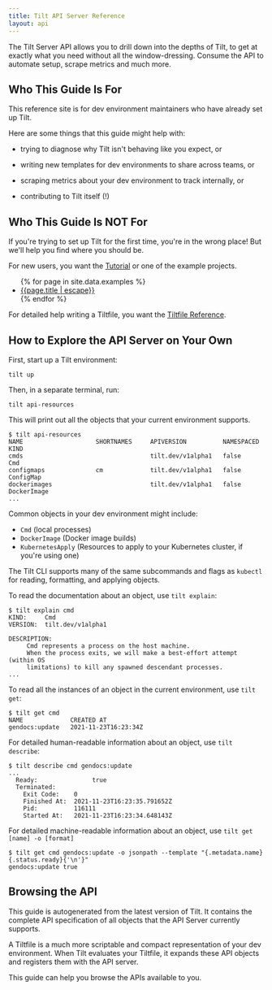 ```yaml
---
title: Tilt API Server Reference
layout: api
---
```


The Tilt Server API allows you to drill down into the depths of Tilt, to get at
exactly what you need without all the window-dressing.  Consume the API to
automate setup, scrape metrics and much more.

## Who This Guide Is For

This reference site is for dev environment maintainers who have already set up Tilt.

Here are some things that this guide might help with:

- trying to diagnose why Tilt isn't behaving like you expect, or

- writing new templates for dev environments to share across teams, or

- scraping metrics about your dev environment to track internally, or

- contributing to Tilt itself (!)

## Who This Guide Is NOT For

If you're trying to set up Tilt for the first time, you're in the wrong place!
But we'll help you find where you should be.

For new users, you want the [Tutorial](https://docs.tilt.dev/tutorial/index.html)
or one of the example projects.

<ul>
  {% for page in site.data.examples %}
     <li><a href="https://docs.tilt.dev/{{page.href | escape}}">{{page.title | escape}}</a></li>
  {% endfor %}
</ul>

For detailed help writing a Tiltfile, you want the [Tiltfile
Reference](https://docs.tilt.dev/api.html).

## How to Explore the API Server on Your Own

First, start up a Tilt environment:

```
tilt up
```

Then, in a separate terminal, run:

```
tilt api-resources
```

This will print out all the objects that your current environment supports.

```
$ tilt api-resources
NAME                    SHORTNAMES     APIVERSION          NAMESPACED   KIND
cmds                                   tilt.dev/v1alpha1   false        Cmd
configmaps              cm             tilt.dev/v1alpha1   false        ConfigMap
dockerimages                           tilt.dev/v1alpha1   false        DockerImage
...
```

Common objects in your dev environment might include:

- `Cmd` (local processes)
- `DockerImage` (Docker image builds)
- `KubernetesApply` (Resources to apply to your Kubernetes cluster, if you're using one)

The Tilt CLI supports many of the same subcommands and flags as `kubectl` for reading,
formatting, and applying objects.

To read the documentation about an object, use `tilt explain`:

```
$ tilt explain cmd
KIND:     Cmd
VERSION:  tilt.dev/v1alpha1

DESCRIPTION:
     Cmd represents a process on the host machine.
     When the process exits, we will make a best-effort attempt (within OS
     limitations) to kill any spawned descendant processes.
...
```

To read all the instances of an object in the current 
environment, use `tilt get`:

```
$ tilt get cmd
NAME             CREATED AT
gendocs:update   2021-11-23T16:23:34Z
```

For detailed human-readable information about an object, use `tilt describe`:

```
$ tilt describe cmd gendocs:update
...
  Ready:               true
  Terminated:
    Exit Code:    0
    Finished At:  2021-11-23T16:23:35.791652Z
    Pid:          116111
    Started At:   2021-11-23T16:23:34.648143Z
```

For detailed machine-readable information about an object, use `tilt get [name] -o [format]`

```
$ tilt get cmd gendocs:update -o jsonpath --template "{.metadata.name} {.status.ready}{'\n'}"
gendocs:update true
```

## Browsing the API

This guide is autogenerated from the latest version of Tilt. It contains the
complete API specification of all objects that the API Server currently
supports.

A Tiltfile is a much more scriptable and compact representation of your dev
environment. When Tilt evaluates your Tiltfile, it expands these API objects and
registers them with the API server.

This guide can help you browse the APIs available to you.
